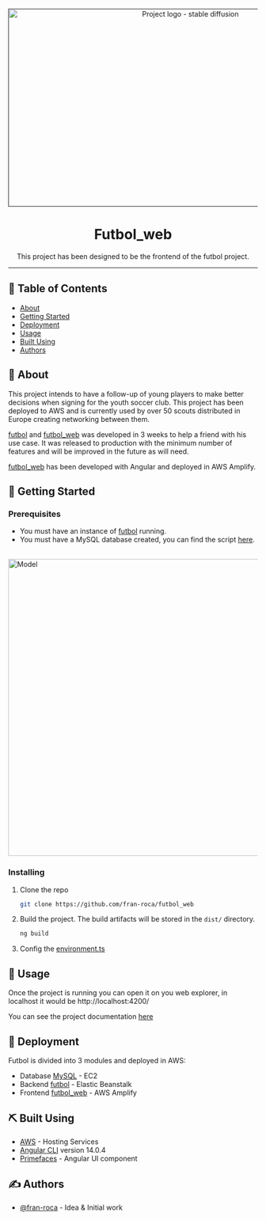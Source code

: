 <p align="center">
  <a href="" rel="noopener">
 <img width=720px height=400px src="https://drive.google.com/uc?export=view&id=15fTHuD76E-N2x137RIWYUp3CCHnRz8RC" alt="Project logo - stable diffusion"></a>
</p>

<h1 align="center">Futbol_web</h1>

<div align="center">

</div>

<p align="center"> This project has been designed to be the frontend of the futbol project.
    <br> 
</p>

---

## 📝 Table of Contents

- [About](#about)
- [Getting Started](#getting_started)
- [Deployment](#deployment)
- [Usage](#usage)
- [Built Using](#built_using)
- [Authors](#authors)

## 🧐 About <a name = "about"></a>

This project intends to have a follow-up of young players to make better decisions when signing for the youth soccer club. This project has been deployed to AWS and is currently used by over 50 scouts distributed in Europe creating networking between them.

[futbol](https://github.com/fran-roca/futbol) and [futbol_web](https://github.com/fran-roca/futbol_web) was developed in 3 weeks to help a friend with his use case. It was released to production with the minimum number of features and will be improved in the future as will need.

[futbol_web](https://github.com/fran-roca/futbol_web) has been developed with Angular and deployed in AWS Amplify.

## 🏁 Getting Started <a name = "getting_started"></a>

### Prerequisites

- You must have an instance of [futbol](https://github.com/fran-roca/futbol) running.
- You must have a MySQL database created, you can find the script [here](https://github.com/fran-roca/futbol/tree/master/model/scripts).
<br/>
<a href="https://github.com/fran-roca/futbol/blob/d6d6e26ed651f6ef296e2a15296046757c19da28/model/model.png" rel="noopener">
 <img width=700px height=600px src="model\model.png" alt="Model"></a>
 <br/>

### Installing

1. Clone the repo
   ```sh
   git clone https://github.com/fran-roca/futbol_web
   ```
2. Build the project. The build artifacts will be stored in the `dist/` directory.
   ```sh
   ng build
   ```
3. Config the [environment.ts](src\environments\environment.ts)

## 🎈 Usage <a name="usage"></a>

Once the project is running you can open it on you web explorer, in localhost it would be http://localhost:4200/

You can see the project documentation [here](src\assets\documentation\documentation.md)

## 🚀 Deployment <a name = "deployment"></a>

Futbol is divided into 3 modules and deployed in AWS:
- Database [MySQL](https://github.com/fran-roca/futbol/tree/master/model/scripts) - EC2
- Backend [futbol](https://github.com/fran-roca/futbol) - Elastic Beanstalk
- Frontend [futbol_web](https://github.com/fran-roca/futbol_web) - AWS Amplify

## ⛏️ Built Using <a name = "built_using"></a>

- [AWS](https://aws.amazon.com/) - Hosting Services
- [Angular CLI](https://github.com/angular/angular-cli) version 14.0.4
- [Primefaces](https://www.primefaces.org/primeng/) - Angular UI component

## ✍️ Authors <a name = "authors"></a>

- [@fran-roca](https://github.com/fran-roca) - Idea & Initial work